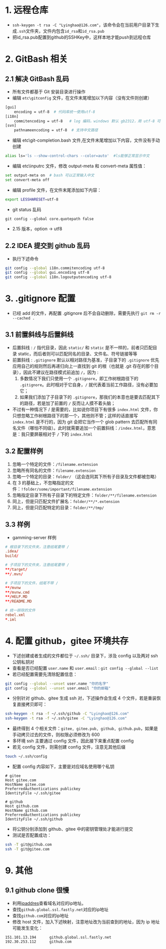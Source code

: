 
# 1. 远程仓库

- `ssh-keygen -t rsa -C "Lyinghao@126.com"`，该命令会在当前用户目录下生成`.ssh`文件夹，文件内包含`id_rsa`和`id_rsa.pub`
- 把id_rsa.pub配置到github的SSHKey中，这样本地才能push到远程仓库

# 2. GitBash 相关

## 2.1 解决 GitBash 乱码

- 所有文件都基于 Git 安装目录进行操作
- 编辑 `etc\gitconfig` 文件，在文件末尾增加以下内容（没有文件则创建）
```bash
[gui]
    encoding = utf-8  # 代码库统一使用utf-8
[i18n]
    commitencoding = utf-8   # log 编码，windows 默认 gb2312，用 utf-8 可能乱码，声明后发到服务器才不会乱码
[svn]
    pathnameencoding = utf-8  # 支持中文路径
```
- 编辑 etc\git-completion.bash 文件,在文件末尾增加以下内容，文件没有手动创建
```bash
alias ls='ls --show-control-chars --color=auto'  #ls能够正常显示中文
```
- 编辑 etc\inputrc 文件，修改 output-meta 和 convert-meta 属性值：
```bash
set output-meta on  # bash 可以正常输入中文
set convert-meta off
```
- 编辑 profile 文件，在文件末尾添加如下内容：
```bash
export LESSHARESET=utf-8
```
- git status 乱码
```
git config --global core.quotepath false
```
- 2.15 版本，option -> utf8

## 2.2 IDEA 提交到 github 乱码

- 执行下述命令
```bash
git config --global i18n.commitencoding utf-8
git config --global gui.encoding utf-8 
git config --global i18n.logoutputencoding utf-8
```

# 3. .gitignore 配置

- 已经 add 的文件，再配置 .gitignore 后不会自动删除，需要先执行 `git rm -r --cached .`

## 3.1 前置斜线与后置斜线

- 后置斜线 :  `/` 指代目录，因此 `static/` 和 `static` 是不一样的，前者只匹配目录 static，而后者则可以匹配同名的目录、文件名、符号链接等等
- 前置斜线 : `.gitignore` 默认以相对路径为基准，子目录下的 `.gitignore` 优先应用自己的规则然后再递归向上一直找到 git 的根（也就是 .git 存在的那个目录），因此不建议在路径模式前追加 `/`，因为 :
    1. 多数情况下我们只使用一个 `.gitignore`，即工作树根路径下的 `.gitignore`。此时相对于它自身，`/` 就代表着当前工作路径，没有必要加它；
    2. 如果我们添加了子目录下的 `.gitignore`，那我们的本意也是要去匹配其下的路径，若是加了前置的 `/` 反而让人摸不着头脑；
- 不过有一种情况下 / 是需要的，比如说你项目下有很多 `index.html` 文件，你只想忽略工作树根路径下的那一个，其他则不管；这样的话直接写 `index.html` 是不行的，因为 git 会把它当作一个 glob pattern 去匹配所有同名文件（哪怕不同级）。此时就需要追加一个前置斜线：`/index.html`，意思是：我只要屏蔽相对于 `/` 下的 `index.html`

## 3.2 配置样例

1. 忽略一个特定的文件：`/filename.extension`
2. 忽略所有同名的文件：`filename.extension`
3. 忽略一个特定的目录：`folder/` （这会连同其下所有子目录及文件都被忽略）
4. 在 3 的基础上，不忽略指定的文件：`!folder/some/important/filename.extension`
5. 忽略指定目录下所有子目录下的特定文件：`folder/**/filename.extension`
6. 同上，但是只匹配文件扩展名：`folder/**/*.extension`
7. 同上，但是只匹配特定的目录：`folder/**/tmp/`

## 3.3 样例

- gamming-server 样例
```conf
# 根目录下的文件夹，注意结尾要带 /
.idea/
build/

# 子项目下的文件夹，注意结尾要带 /
**/target/
**/.mvn/

# 子项目下的文件，结尾不带 /
**/mvnw
**/mvnw.cmd
**/HELP.MD
**/README.MD

# 统一排除的文件
rebel.xml
*.iml
```

# 4. 配置 github，gitee 环境共存

- 下述创建或者生成的文件都位于 `~/.ssh/` 目录下，涉及 config 以及两对 ssh 公钥私钥对
- 查看是否已经配置 `user.name` 和 `user.email` : `git config --global --list`
- 若已经配置需要先清除配置信息：
```bash
git config --global --unset user.name "你的名字"
git config --global --unset user.email "你的邮箱"
```
- 分别针对 github、gitee 生成 ssh 对，下述操作会生成 4 个文件，若是重装恢复直接拷贝即可：
```bash
ssh-keygen -t rsa -f ~/.ssh/github -C "Lyinghao@126.com"
ssh-keygen -t rsa -f ~/.ssh/gitee -C "Lyinghao@126.com"
```
- 最终得到 4 个相关文件：`gitee, gitee.pub, github, github.pub`，如果是手动拷贝过去的文件，则权限必须修改为 600
- 多环境 ssh 主要通过 config 文件，因此接下来重点配置 config
- 若无 config 文件，则需创建 config 文件，注意无其他后缀
```bash
touch ~/.ssh/config   
```
- 配置 config 内容如下，主要是对应域名使用哪个私钥
```config
# gitee
Host gitee.com
HostName gitee.com
PreferredAuthentications publickey
IdentityFile ~/.ssh/gitee

# github
Host github.com
HostName github.com
PreferredAuthentications publickey
IdentityFile ~/.ssh/github
```
- 将公钥分别添加到 github、gitee 中的密钥管理处才能进行提交
- 测试是否配置成功：
```bash
ssh -T git@github.com
ssh -T git@gitee.com
```

# 9. 其他

## 9.1 github clone 很慢

- 利用[ipaddres](https://www.ipaddress.com/)查看域名对应的ip地址。
- 查找`github.global.ssl.fastly.net`对应的ip地址
- 查找`github.com`对应的ip地址
- 修改 host 文件，加入下述映射，注意地址改为当前查到的地址，因为 ip 地址可能发生变化：
```
151.101.13.194		github.global.ssl.fastly.net
192.30.253.112		github.com
```
